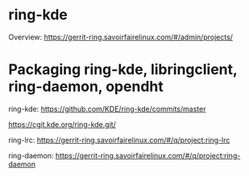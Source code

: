 # ring-kde
Overview:
https://gerrit-ring.savoirfairelinux.com/#/admin/projects/


# Packaging ring-kde, libringclient, ring-daemon, opendht

ring-kde:
https://github.com/KDE/ring-kde/commits/master

https://cgit.kde.org/ring-kde.git/

ring-lrc:
https://gerrit-ring.savoirfairelinux.com/#/q/project:ring-lrc

ring-daemon:
https://gerrit-ring.savoirfairelinux.com/#/q/project:ring-daemon
